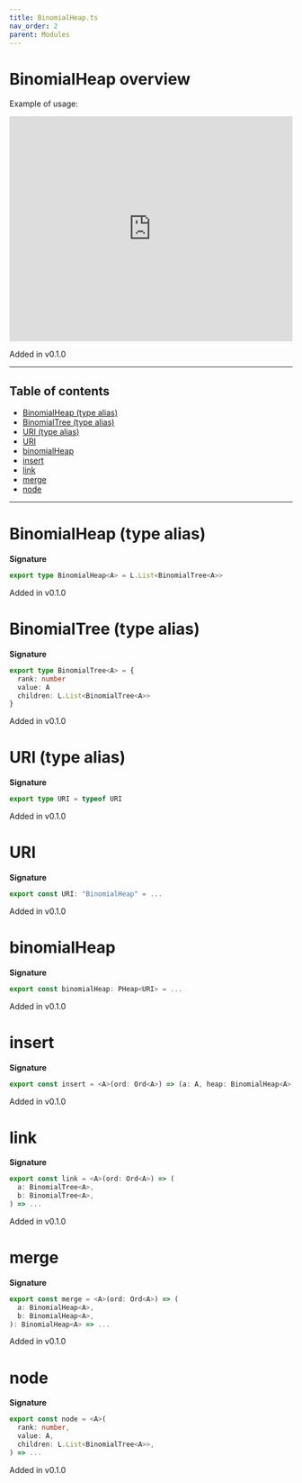 ```yaml
---
title: BinomialHeap.ts
nav_order: 2
parent: Modules
---
```


# BinomialHeap overview

Example of usage:

<iframe height="400px" width="100%" src="https://repl.it/repls/AggressivePitifulTechnician?lite=true" scrolling="no" frameborder="no" allowtransparency="true" allowfullscreen="true" sandbox="allow-forms allow-pointer-lock allow-popups allow-same-origin allow-scripts allow-modals"></iframe>

Added in v0.1.0

---

<h2 class="text-delta">Table of contents</h2>

- [BinomialHeap (type alias)](#binomialheap-type-alias)
- [BinomialTree (type alias)](#binomialtree-type-alias)
- [URI (type alias)](#uri-type-alias)
- [URI](#uri)
- [binomialHeap](#binomialheap)
- [insert](#insert)
- [link](#link)
- [merge](#merge)
- [node](#node)

---

# BinomialHeap (type alias)

**Signature**

```ts
export type BinomialHeap<A> = L.List<BinomialTree<A>>
```

Added in v0.1.0

# BinomialTree (type alias)

**Signature**

```ts
export type BinomialTree<A> = {
  rank: number
  value: A
  children: L.List<BinomialTree<A>>
}
```

Added in v0.1.0

# URI (type alias)

**Signature**

```ts
export type URI = typeof URI
```

Added in v0.1.0

# URI

**Signature**

```ts
export const URI: "BinomialHeap" = ...
```

Added in v0.1.0

# binomialHeap

**Signature**

```ts
export const binomialHeap: PHeap<URI> = ...
```

Added in v0.1.0

# insert

**Signature**

```ts
export const insert = <A>(ord: Ord<A>) => (a: A, heap: BinomialHeap<A>) => ...
```

Added in v0.1.0

# link

**Signature**

```ts
export const link = <A>(ord: Ord<A>) => (
  a: BinomialTree<A>,
  b: BinomialTree<A>,
) => ...
```

Added in v0.1.0

# merge

**Signature**

```ts
export const merge = <A>(ord: Ord<A>) => (
  a: BinomialHeap<A>,
  b: BinomialHeap<A>,
): BinomialHeap<A> => ...
```

Added in v0.1.0

# node

**Signature**

```ts
export const node = <A>(
  rank: number,
  value: A,
  children: L.List<BinomialTree<A>>,
) => ...
```

Added in v0.1.0
